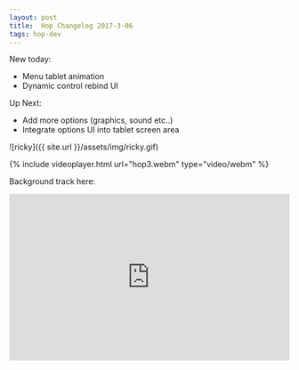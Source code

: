 ```yaml
---
layout: post
title:  Hop Changelog 2017-3-06
tags: hop-dev 
---
```


New today:

+ Menu tablet animation
+ Dynamic control rebind UI


Up Next:

- Add more options (graphics, sound etc..)
- Integrate options UI into tablet screen area

![ricky]({{ site.url }}/assets/img/ricky.gif)


{% include videoplayer.html url="hop3.webm" type="video/webm" %}



Background track here:

<iframe width="100%" height="300" scrolling="no" frameborder="no" src="https://w.soundcloud.com/player/?url=https%3A//api.soundcloud.com/tracks/311101441&amp;auto_play=false&amp;hide_related=false&amp;show_comments=true&amp;show_user=true&amp;show_reposts=false&amp;visual=true"></iframe>
